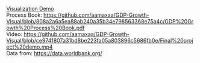 [Visualization Demo](https://aamaxaa.github.io/GDP-Growth-Visual/) <br/>
Process Book: https://github.com/aamaxaa/GDP-Growth-Visual/blob/808a2a6a5ea88ab240a35b34e798563368e75a4c/GDP%20Growth%20Process%20Book.pdf<br/>
Video: https://github.com/aamaxaa/GDP-Growth-Visual/blob/ce9741807a31bd8be223fa05a803896c5686fb0e/Final%20project%20demo.mp4<br/>
Data from: https://data.worldbank.org/
